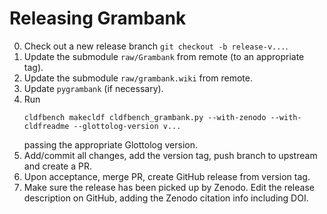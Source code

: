 # Releasing Grambank

0. Check out a new release branch `git checkout -b release-v...`.
1. Update the submodule `raw/Grambank` from remote (to an appropriate tag).
2. Update the submodule `raw/grambank.wiki` from remote.
3. Update `pygrambank` (if necessary).
4. Run
   ```shell
   cldfbench makecldf cldfbench_grambank.py --with-zenodo --with-cldfreadme --glottolog-version v...
   ```
   passing the appropriate Glottolog version.
5. Add/commit all changes, add the version tag, push branch to upstream and create a PR.
6. Upon acceptance, merge PR, create GitHub release from version tag.
7. Make sure the release has been picked up by Zenodo. Edit the release description on GitHub,
   adding the Zenodo citation info including DOI.

